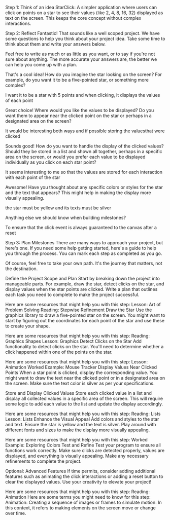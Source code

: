 Step 1: Think of an idea
StarClick: A simpler application where users can click on points on a star to see their values (like 2, 4, 8, 16, 32) displayed as text on the screen. This keeps the core concept without complex interactions.

Step 2: Reflect
Fantastic! That sounds like a well scoped project. We have some questions to help you think about your project idea. Take some time to think about them and write your answers below.

Feel free to write as much or as little as you want, or to say if you're not sure about anything. The more accurate your answers are, the better we can help you come up with a plan.

That's a cool idea! How do you imagine the star looking on the screen? For example, do you want it to be a five-pointed star, or something more complex?

I want it to be a star with 5 points and when clicking, it displays the values ​​of each point

Great choice! Where would you like the values to be displayed? Do you want them to appear near the clicked point on the star or perhaps in a designated area on the screen?

It would be interesting both ways and if possible storing the values ​​that were clicked

Sounds good! How do you want to handle the display of the clicked values? Should they be stored in a list and shown all together, perhaps in a specific area on the screen, or would you prefer each value to be displayed individually as you click on each star point?

It seems interesting to me so that the values ​​are stored for each interaction with each point of the star

Awesome! Have you thought about any specific colors or styles for the star and the text that appears? This might help in making the display more visually appealing.

the star must be yellow and its texts must be silver

Anything else we should know when building milestones?

To ensure that the click event is always guaranteed to the canvas after a reset

Step 3: Plan Milestones
There are many ways to approach your project, but here's one. If you need some help getting started, here's a guide to help you through the process. You can mark each step as completed as you go.

Of course, feel free to take your own path. It's the journey that matters, not the destination.

Define the Project Scope and Plan
Start by breaking down the project into manageable parts. For example, draw the star, detect clicks on the star, and display values when the star points are clicked. Write a plan that outlines each task you need to complete to make the project successful.

Here are some resources that might help you with this step:
Lesson: Art of Problem Solving
Reading: Stepwise Refinement
Draw the Star
Use the graphics library to draw a five-pointed star on the screen. You might want to start by figuring out the coordinates for each point of the star and use these to create your shape.

Here are some resources that might help you with this step:
Reading: Graphics Shapes
Lesson: Graphics
Detect Clicks on the Star
Add functionality to detect clicks on the star. You'll need to determine whether a click happened within one of the points on the star.

Here are some resources that might help you with this step:
Lesson: Animation
Worked Example: Mouse Tracker
Display Values Near Clicked Points
When a star point is clicked, display the corresponding value. You might want to draw the text near the clicked point or in a designated area on the screen. Make sure the text color is silver as per your specifications.

Store and Display Clicked Values
Store each clicked value in a list and display all collected values in a specific area of the screen. This will require some logic to add each value to the list and update the display accordingly.

Here are some resources that might help you with this step:
Reading: Lists
Lesson: Lists
Enhance the Visual Appeal
Add colors and styles to the star and text. Ensure the star is yellow and the text is silver. Play around with different fonts and sizes to make the display more visually appealing.

Here are some resources that might help you with this step:
Worked Example: Exploring Colors
Test and Refine
Test your program to ensure all functions work correctly. Make sure clicks are detected properly, values are displayed, and everything is visually appealing. Make any necessary refinements to complete the project.

Optional: Advanced Features
If time permits, consider adding additional features such as animating the click interactions or adding a reset button to clear the displayed values. Use your creativity to elevate your project!

Here are some resources that might help you with this step:
Reading: Animation
Here are some terms you might need to know for this step:
Animation: Creating a sequence of images or frames to simulate motion. In this context, it refers to making elements on the screen move or change over time.
